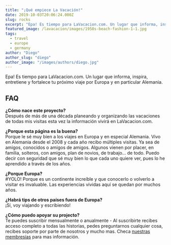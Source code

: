 ```yaml
---
title: "¡Qué empiece La Vacación!"
date: 2019-10-03T20:06:24.000Z
slug: rocks
excerpt: "Epa! Es tiempo para LaVacacion.com. Un lugar que informa, inspira, entretiene y fortalece tu próximo viaje por Europa y en particular Alemania. FAQ ¿Cómo nace..."
featured_image: /lavacacion/images/1950s-beach-fashion-1-1.jpg
tags:
  - travel
  - europe
  - germany
author: "Diego"
author_slug: "diego"
author_image: "/images/authors/diego.jpg"
---
```


Epa! Es tiempo para LaVacacion.com. Un lugar que informa, inspira, entretiene y fortalece tu próximo viaje por Europa y en particular Alemania.

## FAQ

**¿Cómo nace este proyecto?**  
Después de más de una década planeando y organizando las vacaciones de todas mis visitas esta vez la información vivirá en LaVacacion.com.

**¿Porque esta página es la buena?**  
Porque le sé muy bien a los viajes en Europa y en especial Alemania. Vivo en Alemania desde el 2008 y cada año recibo múltiples visitas. Ya sea de amigos, conocidos o amigos de amigos. Algunos vienen por placer, en familia, solteros, con amigos, plan de novios, de trabajo... de todo. Puedo decir con seguridad que sé muy bien lo que cada uno quiere ver, pues lo he aprendido a través de los años.

**¿Porque Europa?**  
#YOLO! Porque es un continente increíble y que conocerlo o volverlo a visitar es invaluable. Las experiencias vividas aquí se quedan por muchos años.

**¿Habrá tips de otros países fuera de Europa?**  
¡Sí, voy viajando y escribiendo!

**¿Cómo puedo apoyar su projecto?**  
Te puedes suscribir mensualmente o anualmente - Al suscribirte recibes acceso completo a todas las historias, pedes preguntarnos cualquier cosa, recibes soporte por parte de nosotros y mucho mas. Checa [nuestras membresías](/membresia) para mas información.